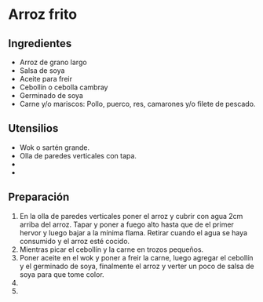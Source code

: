 # Arroz frito

## Ingredientes

- Arroz de grano largo
- Salsa de soya
- Aceite para freir
- Cebollín o cebolla cambray
- Germinado de soya
- Carne y/o mariscos: Pollo, puerco, res, camarones y/o filete de pescado.


## Utensilios

- Wok o sartén grande.
- Olla de paredes verticales con tapa.
- 
- 


## Preparación

1. En la olla de paredes verticales poner el arroz y cubrir con agua 2cm arriba del arroz. Tapar y poner a fuego alto hasta que de el primer hervor y luego bajar a la mínima flama. Retirar cuando el agua se haya consumido y el arroz esté cocido.
2. Mientras picar el cebollín y la carne en trozos pequeños.
3. Poner aceite en el wok y poner a freir la carne, luego agregar el cebollín y el germinado de soya, finalmente el arroz y verter un poco de salsa de soya para que tome color.
4. 
5. 
